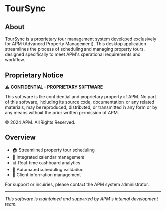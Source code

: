 # TourSync

## About
TourSync is a proprietary tour management system developed exclusively for APM (Advanced Property Management). This desktop application streamlines the process of scheduling and managing property tours, designed specifically to meet APM's operational requirements and workflow.

## Proprietary Notice
⚠️ **CONFIDENTIAL - PROPRIETARY SOFTWARE**

This software is the confidential and proprietary property of APM. No part of this software, including its source code, documentation, or any related materials, may be reproduced, distributed, or transmitted in any form or by any means without the prior written permission of APM.

© 2024 APM. All Rights Reserved.

## Overview
- 🏠 Streamlined property tour scheduling
- 📅 Integrated calendar management
- 📊 Real-time dashboard analytics
- 🔄 Automated scheduling validation
- 📱 Client information management

For support or inquiries, please contact the APM system administrator.

---
*This software is maintained and supported by APM's internal development team.*

